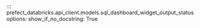 ::: prefect_databricks.api_client.models.sql_dashboard_widget_output_status
    options:
      show_if_no_docstring: True